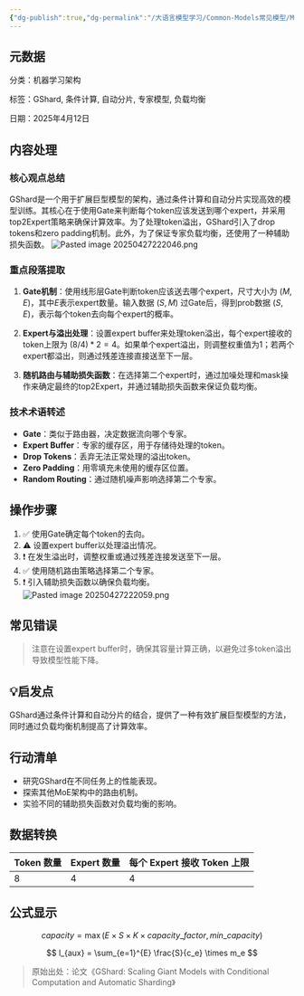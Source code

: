 ```yaml
---
{"dg-publish":true,"dg-permalink":"/大语言模型学习/Common-Models常见模型/MOE系列/GShard","dg-home":false,"dg-description":"在此输入笔记的描述","dg-hide":false,"dg-hide-title":false,"dg-show-backlinks":true,"dg-show-local-graph":true,"dg-show-inline-title":true,"dg-pinned":false,"dg-passphrase":"在此输入访问密码","dg-enable-mathjax":false,"dg-enable-mermaid":false,"dg-enable-uml":false,"dg-note-icon":0,"dg-enable-dataview":false,"tags":["NLP"],"permalink":"/大语言模型学习/Common-Models常见模型/MOE系列/GShard/","dgShowBacklinks":true,"dgShowLocalGraph":true,"dgShowInlineTitle":true,"dgPassFrontmatter":true,"noteIcon":0,"created":"2025-04-27T22:19:27.000+08:00","updated":"2025-04-27T22:54:38.000+08:00"}
---
```




## 元数据
分类：机器学习架构

标签：GShard, 条件计算, 自动分片, 专家模型, 负载均衡

日期：2025年4月12日



## 内容处理

### 核心观点总结
GShard是一个用于扩展巨型模型的架构，通过条件计算和自动分片实现高效的模型训练。其核心在于使用Gate来判断每个token应该发送到哪个expert，并采用top2Expert策略来确保计算效率。为了处理token溢出，GShard引入了drop tokens和zero padding机制。此外，为了保证专家负载均衡，还使用了一种辅助损失函数。
![Pasted image 20250427222046.png](/img/user/%E9%99%84%E4%BB%B6/Pasted%20image%2020250427222046.png)


### 重点段落提取
1. **Gate机制**：使用线形层Gate判断token应该送去哪个expert，尺寸大小为 $(M, E)$，其中$E$表示expert数量。输入数据 $(S, M)$ 过Gate后，得到prob数据 $(S, E)$，表示每个token去向每个expert的概率。

2. **Expert与溢出处理**：设置expert buffer来处理token溢出，每个expert接收的token上限为 $(8/4)*2 = 4$。如果单个expert溢出，则调整权重值为1；若两个expert都溢出，则通过残差连接直接送至下一层。

3. **随机路由与辅助损失函数**：在选择第二个expert时，通过加噪处理和mask操作来确定最终的top2Expert，并通过辅助损失函数来保证负载均衡。


### 技术术语转述
- **Gate**：类似于路由器，决定数据流向哪个专家。
- **Expert Buffer**：专家的缓存区，用于存储待处理的token。
- **Drop Tokens**：丢弃无法正常处理的溢出token。
- **Zero Padding**：用零填充未使用的缓存区位置。
- **Random Routing**：通过随机噪声影响选择第二个专家。



## 操作步骤
1. ✅ 使用Gate确定每个token的去向。
2. ⚠ 设置expert buffer以处理溢出情况。
3. ❗ 在发生溢出时，调整权重或通过残差连接发送至下一层。
4. ✅ 使用随机路由策略选择第二个专家。
5. ❗ 引入辅助损失函数以确保负载均衡。
![Pasted image 20250427222059.png](/img/user/%E9%99%84%E4%BB%B6/Pasted%20image%2020250427222059.png)



## 常见错误
> 注意在设置expert buffer时，确保其容量计算正确，以避免过多token溢出导致模型性能下降。



## 💡启发点
GShard通过条件计算和自动分片的结合，提供了一种有效扩展巨型模型的方法，同时通过负载均衡机制提高了计算效率。



## 行动清单
- 研究GShard在不同任务上的性能表现。
- 探索其他MoE架构中的路由机制。
- 实验不同的辅助损失函数对负载均衡的影响。



## 数据转换
| Token 数量 | Expert 数量 | 每个 Expert 接收 Token 上限 |
|------------|-------------|-----------------------------|
| 8          | 4           | 4                           |



## 公式显示
$$
capacity = \max(E \times S \times K \times capacity\_factor, min\_capacity)
$$

$$
l_{aux} = \sum_{e=1}^{E} \frac{S}{c_e} \times m_e
$$

> 原始出处：论文《GShard: Scaling Giant Models with Conditional Computation and Automatic Sharding》
